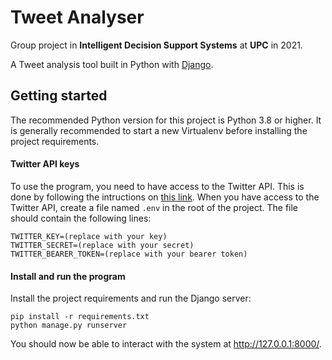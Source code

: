 # Tweet Analyser
Group project in **Intelligent Decision Support Systems** at **UPC** in 2021.

A Tweet analysis tool built in Python with [Django](https://www.djangoproject.com/).

## Getting started
The recommended Python version for this project is Python 3.8 or higher.
It is generally recommended to start a new Virtualenv before installing the project requirements.

#### Twitter API keys
To use the program, you need to have access to the Twitter API. This is done by following the intructions on [this link](https://developer.twitter.com/en/docs/twitter-api/getting-started/getting-access-to-the-twitter-api). When you have access to the Twitter API, create a file named `.env` in the root of the project. The file should contain the following lines:
```
TWITTER_KEY=(replace with your key)
TWITTER_SECRET=(replace with your secret)
TWITTER_BEARER_TOKEN=(replace with your bearer token)
```

#### Install and run the program
Install the project requirements and run the Django server:
```
pip install -r requirements.txt
python manage.py runserver
```

You should now be able to interact with the system at http://127.0.0.1:8000/.
